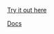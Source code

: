 [Try it out here](https://joeedh.github.io/webgl-app-framework/index.html)

[Docs](https://joeedh.github.io/webgl-app-framework/docs/index.html)
